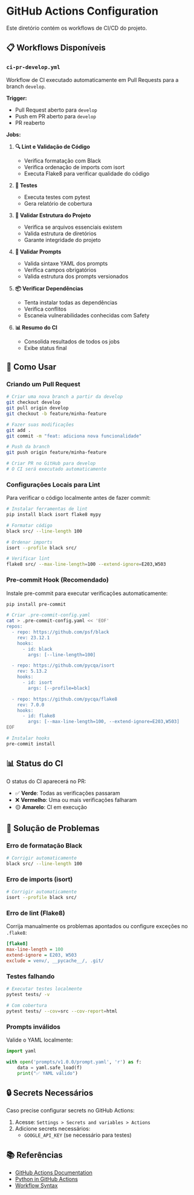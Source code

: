 # GitHub Actions Configuration

Este diretório contém os workflows de CI/CD do projeto.

## 📋 Workflows Disponíveis

### `ci-pr-develop.yml`

Workflow de CI executado automaticamente em Pull Requests para a branch `develop`.

**Trigger:**
- Pull Request aberto para `develop`
- Push em PR aberto para `develop`
- PR reaberto

**Jobs:**

1. **🔍 Lint e Validação de Código**
   - Verifica formatação com Black
   - Verifica ordenação de imports com isort
   - Executa Flake8 para verificar qualidade do código

2. **🧪 Testes**
   - Executa testes com pytest
   - Gera relatório de cobertura

3. **📁 Validar Estrutura do Projeto**
   - Verifica se arquivos essenciais existem
   - Valida estrutura de diretórios
   - Garante integridade do projeto

4. **📝 Validar Prompts**
   - Valida sintaxe YAML dos prompts
   - Verifica campos obrigatórios
   - Valida estrutura dos prompts versionados

5. **📦 Verificar Dependências**
   - Tenta instalar todas as dependências
   - Verifica conflitos
   - Escaneia vulnerabilidades conhecidas com Safety

6. **📊 Resumo do CI**
   - Consolida resultados de todos os jobs
   - Exibe status final

## 🚀 Como Usar

### Criando um Pull Request

```bash
# Criar uma nova branch a partir da develop
git checkout develop
git pull origin develop
git checkout -b feature/minha-feature

# Fazer suas modificações
git add .
git commit -m "feat: adiciona nova funcionalidade"

# Push da branch
git push origin feature/minha-feature

# Criar PR no GitHub para develop
# O CI será executado automaticamente
```

### Configurações Locais para Lint

Para verificar o código localmente antes de fazer commit:

```bash
# Instalar ferramentas de lint
pip install black isort flake8 mypy

# Formatar código
black src/ --line-length 100

# Ordenar imports
isort --profile black src/

# Verificar lint
flake8 src/ --max-line-length=100 --extend-ignore=E203,W503
```

### Pre-commit Hook (Recomendado)

Instale pre-commit para executar verificações automaticamente:

```bash
pip install pre-commit

# Criar .pre-commit-config.yaml
cat > .pre-commit-config.yaml << 'EOF'
repos:
  - repo: https://github.com/psf/black
    rev: 23.12.1
    hooks:
      - id: black
        args: [--line-length=100]

  - repo: https://github.com/pycqa/isort
    rev: 5.13.2
    hooks:
      - id: isort
        args: [--profile=black]

  - repo: https://github.com/pycqa/flake8
    rev: 7.0.0
    hooks:
      - id: flake8
        args: [--max-line-length=100, --extend-ignore=E203,W503]
EOF

# Instalar hooks
pre-commit install
```

## 📊 Status do CI

O status do CI aparecerá no PR:
- ✅ **Verde**: Todas as verificações passaram
- ❌ **Vermelho**: Uma ou mais verificações falharam
- 🟡 **Amarelo**: CI em execução

## 🔧 Solução de Problemas

### Erro de formatação Black

```bash
# Corrigir automaticamente
black src/ --line-length 100
```

### Erro de imports (isort)

```bash
# Corrigir automaticamente
isort --profile black src/
```

### Erro de lint (Flake8)

Corrija manualmente os problemas apontados ou configure exceções no `.flake8`:

```ini
[flake8]
max-line-length = 100
extend-ignore = E203, W503
exclude = venv/, __pycache__/, .git/
```

### Testes falhando

```bash
# Executar testes localmente
pytest tests/ -v

# Com cobertura
pytest tests/ --cov=src --cov-report=html
```

### Prompts inválidos

Valide o YAML localmente:

```python
import yaml

with open('prompts/v1.0.0/prompt.yaml', 'r') as f:
    data = yaml.safe_load(f)
    print("✅ YAML válido")
```

## 🔒 Secrets Necessários

Caso precise configurar secrets no GitHub Actions:

1. Acesse: `Settings > Secrets and variables > Actions`
2. Adicione secrets necessários:
   - `GOOGLE_API_KEY` (se necessário para testes)

## 📚 Referências

- [GitHub Actions Documentation](https://docs.github.com/en/actions)
- [Python in GitHub Actions](https://docs.github.com/en/actions/automating-builds-and-tests/building-and-testing-python)
- [Workflow Syntax](https://docs.github.com/en/actions/using-workflows/workflow-syntax-for-github-actions)


